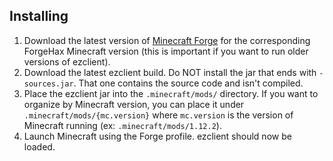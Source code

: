 
## Installing

1. Download the latest version of [Minecraft Forge](https://files.minecraftforge.net/) for the corresponding ForgeHax Minecraft version (this is important if you want to run older versions of ezclient).
2. Download the latest ezclient build. Do NOT install the jar that ends with `-sources.jar`. That one contains the source code and isn't compiled.
3. Place the ezclient jar into the `.minecraft/mods/` directory. If you want to organize by Minecraft version, you can place it under `.minecraft/mods/{mc.version}` where `mc.version` is the version of Minecraft running (ex: `.minecraft/mods/1.12.2`).
4. Launch Minecraft using the Forge profile. ezclient should now be loaded.
